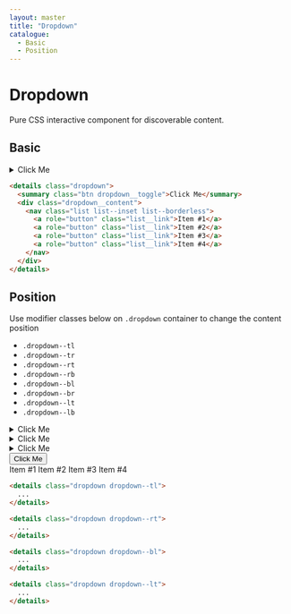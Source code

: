 ```yaml
---
layout: master
title: "Dropdown"
catalogue:
  - Basic
  - Position
---
```


# Dropdown

Pure CSS interactive component for discoverable content.

## Basic

<section class="snippet">
  <div class="snippet__preview">
    <details class="dropdown">
      <summary class="btn dropdown__toggle">Click Me</summary>
      <div class="dropdown__content">
        <nav class="list list--inset list--borderless">
          <a role="button" class="list__link">Item #1</a>
          <a role="button" class="list__link">Item #2</a>
          <a role="button" class="list__link">Item #3</a>
          <a role="button" class="list__link">Item #4</a>
        </nav>
      </div>
    </details>
  </div>
  <div class="snippet__source">

```html
<details class="dropdown">
  <summary class="btn dropdown__toggle">Click Me</summary>
  <div class="dropdown__content">
    <nav class="list list--inset list--borderless">
      <a role="button" class="list__link">Item #1</a>
      <a role="button" class="list__link">Item #2</a>
      <a role="button" class="list__link">Item #3</a>
      <a role="button" class="list__link">Item #4</a>
    </nav>
  </div>
</details>
```

  </div>
</section>

## Position

Use modifier classes below on `.dropdown` container to change the content position

- `.dropdown--tl`
- `.dropdown--tr`
- `.dropdown--rt`
- `.dropdown--rb`
- `.dropdown--bl`
- `.dropdown--br`
- `.dropdown--lt`
- `.dropdown--lb`

<section class="snippet">
  <div class="snippet__preview">
    <div class="level level@md">
      <div class="level__item">
        <details class="dropdown dropdown--tl">
          <summary class="btn dropdown__toggle">Click Me</summary>
          <div class="dropdown__content">
            <nav class="list list--inset list--borderless">
              <a role="button" class="list__link">Item #1</a>
              <a role="button" class="list__link">Item #2</a>
              <a role="button" class="list__link">Item #3</a>
              <a role="button" class="list__link">Item #4</a>
            </nav>
          </div>
        </details>
      </div>
      <div class="level__item">
        <details class="dropdown dropdown--rt">
          <summary class="btn dropdown__toggle">Click Me</summary>
          <div class="dropdown__content">
            <nav class="list list--inset list--borderless">
              <a role="button" class="list__link">Item #1</a>
              <a role="button" class="list__link">Item #2</a>
              <a role="button" class="list__link">Item #3</a>
              <a role="button" class="list__link">Item #4</a>
            </nav>
          </div>
        </details>
      </div>
      <div class="level__item">
        <details class="dropdown dropdown--bl">
          <summary class="btn dropdown__toggle">Click Me</summary>
          <div class="dropdown__content">
            <nav class="list list--inset list--borderless">
              <a role="button" class="list__link">Item #1</a>
              <a role="button" class="list__link">Item #2</a>
              <a role="button" class="list__link">Item #3</a>
              <a role="button" class="list__link">Item #4</a>
            </nav>
          </div>
        </details>
      </div>
      <div class="level__item">
        <div class="dropdown dropdown--lt">
          <button class="btn dropdown__toggle" data-toggle="dropdown">Click Me</button>
          <div class="dropdown__content hidden">
            <nav class="list list--inset list--borderless m-0">
              <a role="button" class="list__link">Item #1</a>
              <a role="button" class="list__link">Item #2</a>
              <a role="button" class="list__link">Item #3</a>
              <a role="button" class="list__link">Item #4</a>
            </nav>
          </div>
        </div>
      </div>
    </div>
  </div>
  <div class="snippet__source">

```html
<details class="dropdown dropdown--tl">
  ...
</details>

<details class="dropdown dropdown--rt">
  ...
</details>

<details class="dropdown dropdown--bl">
  ...
</details>

<details class="dropdown dropdown--lt">
  ...
</details>
```

  </div>
</section>
